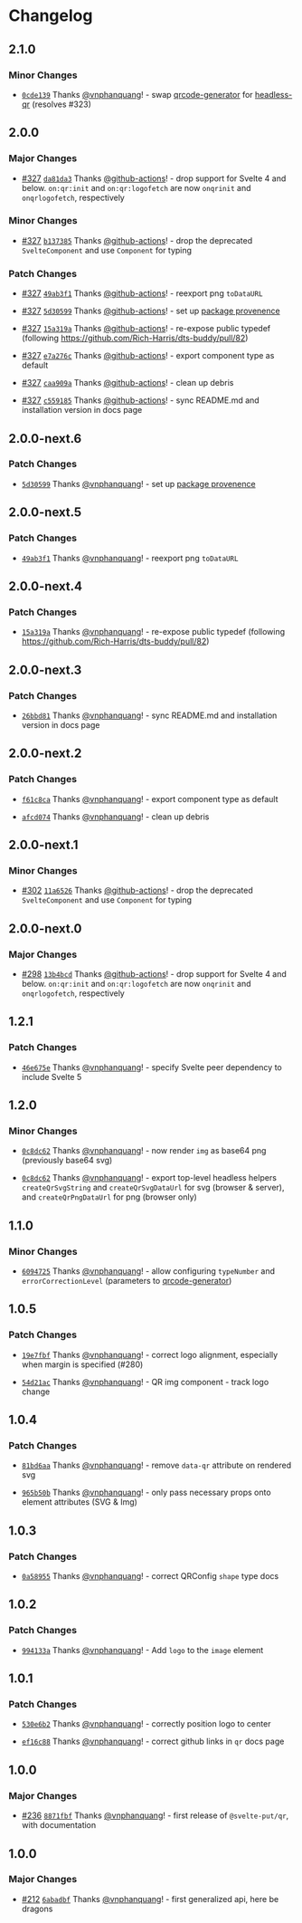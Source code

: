 # Changelog

## 2.1.0

### Minor Changes

- [`0cde139`](https://github.com/vnphanquang/svelte-put/commit/0cde139ac80411e995b0d354199f50d761246cc6) Thanks [@vnphanquang](https://github.com/vnphanquang)! - swap [qrcode-generator](https://github.com/kazuhikoarase/qrcode-generator) for [headless-qr](https://github.com/Rich-Harris/headless-qr) (resolves #323)

## 2.0.0

### Major Changes

- [#327](https://github.com/vnphanquang/svelte-put/pull/327) [`da81da3`](https://github.com/vnphanquang/svelte-put/commit/da81da32ae619a22015ef9112f8f09a938816b62) Thanks [@github-actions](https://github.com/apps/github-actions)! - drop support for Svelte 4 and below. `on:qr:init` and `on:qr:logofetch` are now `onqrinit` and `onqrlogofetch`, respectively

### Minor Changes

- [#327](https://github.com/vnphanquang/svelte-put/pull/327) [`b137385`](https://github.com/vnphanquang/svelte-put/commit/b1373858ae97bd0ce360ee4591e896651e60ad17) Thanks [@github-actions](https://github.com/apps/github-actions)! - drop the deprecated `SvelteComponent` and use `Component` for typing

### Patch Changes

- [#327](https://github.com/vnphanquang/svelte-put/pull/327) [`49ab3f1`](https://github.com/vnphanquang/svelte-put/commit/49ab3f1f638834a4a005c30dfff350e8ebb5f00b) Thanks [@github-actions](https://github.com/apps/github-actions)! - reexport png `toDataURL`

- [#327](https://github.com/vnphanquang/svelte-put/pull/327) [`5d30599`](https://github.com/vnphanquang/svelte-put/commit/5d3059929a1846fae63e8e35a1423544321f55cc) Thanks [@github-actions](https://github.com/apps/github-actions)! - set up [package provenence](https://docs.npmjs.com/generating-provenance-statements#publishing-packages-with-provenance-via-github-actions)

- [#327](https://github.com/vnphanquang/svelte-put/pull/327) [`15a319a`](https://github.com/vnphanquang/svelte-put/commit/15a319a0e4a8bb3547d7bca3f38f0c64ed812b36) Thanks [@github-actions](https://github.com/apps/github-actions)! - re-expose public typedef (following https://github.com/Rich-Harris/dts-buddy/pull/82)

- [#327](https://github.com/vnphanquang/svelte-put/pull/327) [`e7a276c`](https://github.com/vnphanquang/svelte-put/commit/e7a276c0613d16d1becf7f2d8cae65f205317614) Thanks [@github-actions](https://github.com/apps/github-actions)! - export component type as default

- [#327](https://github.com/vnphanquang/svelte-put/pull/327) [`caa909a`](https://github.com/vnphanquang/svelte-put/commit/caa909aff4afb87b56226f08c302cda5141a34b2) Thanks [@github-actions](https://github.com/apps/github-actions)! - clean up debris

- [#327](https://github.com/vnphanquang/svelte-put/pull/327) [`c559185`](https://github.com/vnphanquang/svelte-put/commit/c55918517ef53fbc07870fa33e1f6c2e13e7c995) Thanks [@github-actions](https://github.com/apps/github-actions)! - sync README.md and installation version in docs page

## 2.0.0-next.6

### Patch Changes

- [`5d30599`](https://github.com/vnphanquang/svelte-put/commit/5d3059929a1846fae63e8e35a1423544321f55cc) Thanks [@vnphanquang](https://github.com/vnphanquang)! - set up [package provenence](https://docs.npmjs.com/generating-provenance-statements#publishing-packages-with-provenance-via-github-actions)

## 2.0.0-next.5

### Patch Changes

- [`49ab3f1`](https://github.com/vnphanquang/svelte-put/commit/49ab3f1f638834a4a005c30dfff350e8ebb5f00b) Thanks [@vnphanquang](https://github.com/vnphanquang)! - reexport png `toDataURL`

## 2.0.0-next.4

### Patch Changes

- [`15a319a`](https://github.com/vnphanquang/svelte-put/commit/15a319a0e4a8bb3547d7bca3f38f0c64ed812b36) Thanks [@vnphanquang](https://github.com/vnphanquang)! - re-expose public typedef (following https://github.com/Rich-Harris/dts-buddy/pull/82)

## 2.0.0-next.3

### Patch Changes

- [`26bbd81`](https://github.com/vnphanquang/svelte-put/commit/26bbd813c1e65ead04d5d6bcb29b97a34045646b) Thanks [@vnphanquang](https://github.com/vnphanquang)! - sync README.md and installation version in docs page

## 2.0.0-next.2

### Patch Changes

- [`f61c8ca`](https://github.com/vnphanquang/svelte-put/commit/f61c8ca5476bb9eb96bf347818859137dc8c4d54) Thanks [@vnphanquang](https://github.com/vnphanquang)! - export component type as default

- [`afcd074`](https://github.com/vnphanquang/svelte-put/commit/afcd0745ba2b980ef8234a633aecefc2ff015a92) Thanks [@vnphanquang](https://github.com/vnphanquang)! - clean up debris

## 2.0.0-next.1

### Minor Changes

- [#302](https://github.com/vnphanquang/svelte-put/pull/302) [`11a6526`](https://github.com/vnphanquang/svelte-put/commit/11a65266527bf42e735cf4ee29facedb80de2c41) Thanks [@github-actions](https://github.com/apps/github-actions)! - drop the deprecated `SvelteComponent` and use `Component` for typing

## 2.0.0-next.0

### Major Changes

- [#298](https://github.com/vnphanquang/svelte-put/pull/298) [`13b4bcd`](https://github.com/vnphanquang/svelte-put/commit/13b4bcd136f36bb8a61491549fe1ec58bc12d39b) Thanks [@github-actions](https://github.com/apps/github-actions)! - drop support for Svelte 4 and below. `on:qr:init` and `on:qr:logofetch` are now `onqrinit` and `onqrlogofetch`, respectively

## 1.2.1

### Patch Changes

- [`46e675e`](https://github.com/vnphanquang/svelte-put/commit/46e675e05e87ca042af231cd059dc944cd6080d5) Thanks [@vnphanquang](https://github.com/vnphanquang)! - specify Svelte peer dependency to include Svelte 5

## 1.2.0

### Minor Changes

- [`0c8dc62`](https://github.com/vnphanquang/svelte-put/commit/0c8dc62afc595a9b882d43e85d38ecc6371f349d) Thanks [@vnphanquang](https://github.com/vnphanquang)! - now render `img` as base64 png (previously base64 svg)

- [`0c8dc62`](https://github.com/vnphanquang/svelte-put/commit/0c8dc62afc595a9b882d43e85d38ecc6371f349d) Thanks [@vnphanquang](https://github.com/vnphanquang)! - export top-level headless helpers `createQrSvgString` and `createQrSvgDataUrl` for svg (browser & server), and `createQrPngDataUrl` for png (browser only)

## 1.1.0

### Minor Changes

- [`6094725`](https://github.com/vnphanquang/svelte-put/commit/6094725fd4a60e9243e2f6d319dd5038f5f03b8e) Thanks [@vnphanquang](https://github.com/vnphanquang)! - allow configuring `typeNumber` and `errorCorrectionLevel` (parameters to [qrcode-generator](https://github.com/kazuhikoarase/qrcode-generator))

## 1.0.5

### Patch Changes

- [`19e7fbf`](https://github.com/vnphanquang/svelte-put/commit/19e7fbffb291216f7a876ce083446f6534af7011) Thanks [@vnphanquang](https://github.com/vnphanquang)! - correct logo alignment, especially when margin is specified (#280)

- [`54d21ac`](https://github.com/vnphanquang/svelte-put/commit/54d21ac91c03978bee9e96ec24432bba7659fb65) Thanks [@vnphanquang](https://github.com/vnphanquang)! - QR img component - track logo change

## 1.0.4

### Patch Changes

- [`81bd6aa`](https://github.com/vnphanquang/svelte-put/commit/81bd6aa03a22c54041da72602c6046e6eb477104) Thanks [@vnphanquang](https://github.com/vnphanquang)! - remove `data-qr` attribute on rendered svg

- [`965b50b`](https://github.com/vnphanquang/svelte-put/commit/965b50be68e78c2ae18f02e7ffe01da9aa3a39f0) Thanks [@vnphanquang](https://github.com/vnphanquang)! - only pass necessary props onto element attributes (SVG & Img)

## 1.0.3

### Patch Changes

- [`0a58955`](https://github.com/vnphanquang/svelte-put/commit/0a589550a792c4489c009fc85ba79cf1714a3670) Thanks [@vnphanquang](https://github.com/vnphanquang)! - correct QRConfig `shape` type docs

## 1.0.2

### Patch Changes

- [`994133a`](https://github.com/vnphanquang/svelte-put/commit/994133a1f450271142798b2b77a689e00d220d30) Thanks [@vnphanquang](https://github.com/vnphanquang)! - Add `logo` to the `image` element

## 1.0.1

### Patch Changes

- [`530e6b2`](https://github.com/vnphanquang/svelte-put/commit/530e6b247ffb45e89414958aa7dd8d5449dab486) Thanks [@vnphanquang](https://github.com/vnphanquang)! - correctly position logo to center

- [`ef16c88`](https://github.com/vnphanquang/svelte-put/commit/ef16c88c9975a3e2a702edb6afe7260d58b24e41) Thanks [@vnphanquang](https://github.com/vnphanquang)! - correct github links in `qr` docs page

## 1.0.0

### Major Changes

- [#236](https://github.com/vnphanquang/svelte-put/pull/236) [`8871fbf`](https://github.com/vnphanquang/svelte-put/commit/8871fbf371330acc24710126525d41f0bf71600c) Thanks [@vnphanquang](https://github.com/vnphanquang)! - first release of `@svelte-put/qr`, with documentation

## 1.0.0

### Major Changes

- [#212](https://github.com/vnphanquang/svelte-put/pull/212) [`6abadbf`](https://github.com/vnphanquang/svelte-put/commit/6abadbf3d013120291f5290f60f5accef32fa6b1) Thanks [@vnphanquang](https://github.com/vnphanquang)! - first generalized api, here be dragons
